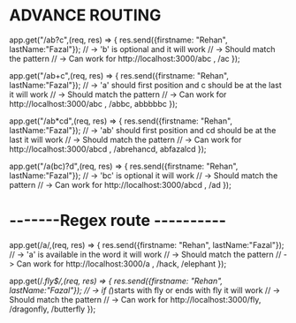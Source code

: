 # ADVANCE ROUTING

app.get("/ab?c",(req, res) => {
    res.send({firstname: "Rehan", lastName:"Fazal"});
    // -> 'b' is optional and it will work
    // -> Should match the pattern
    // -> Can work for http://localhost:3000/abc , /ac
});

app.get("/ab+c",(req, res) => {
    res.send({firstname: "Rehan", lastName:"Fazal"});
    // -> 'a' should first position and c should be at the last it will work
    // -> Should match the pattern
    // -> Can work for http://localhost:3000/abc , /abbc, abbbbbc
});

app.get("/ab*cd",(req, res) => {
    res.send({firstname: "Rehan", lastName:"Fazal"});
    // -> 'ab' should first position and cd should be at the last it will work
    // -> Should match the pattern
    // -> Can work for http://localhost:3000/abcd , /abrehancd, abfazalcd
});

app.get("/a(bc)?d",(req, res) => {
    res.send({firstname: "Rehan", lastName:"Fazal"});
    // -> 'bc' is optional it will work
    // -> Should match the pattern
    // -> Can work for http://localhost:3000/abcd , /ad
});

# -------Regex route ----------

app.get(/a/,(req, res) => {
    res.send({firstname: "Rehan", lastName:"Fazal"});
    // -> 'a' is available in the word it will work
    // -> Should match the pattern
    // -> Can work for http://localhost:3000/a , /hack, /elephant
});

app.get(/.*fly$/,(req, res) => {
    res.send({firstname: "Rehan", lastName:"Fazal"});
    // -> if (*)starts with fly or ends with fly it will work
    // -> Should match the pattern
    // -> Can work for http://localhost:3000/fly, /dragonfly, /butterfly
});
